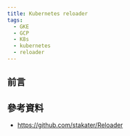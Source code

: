 ```yaml
---
title: Kubernetes reloader
tags:
  - GKE
  - GCP
  - K8s
  - kubernetes
  - reloader
---
```


## 前言



## 參考資料

- https://github.com/stakater/Reloader
